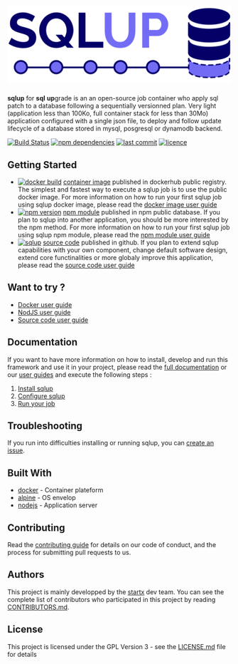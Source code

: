# [![sqlup](https://raw.githubusercontent.com/startxfr/sqlup/master/docs/assets/logo.svg?sanitize=true)](https://github.com/startxfr/sqlup)

**sqlup** for **sql** **up**grade is an an open-source job container who apply sql patch to a database following a sequentially versionned plan.
Very light (application less than 100Ko, full container stack for less than 30Mo) application configured with a single json file, to deploy and follow update lifecycle of a database stored in mysql, posgresql or dynamodb backend.

[![Build Status](https://travis-ci.org/startxfr/sqlup.svg?branch=master)](https://travis-ci.org/startxfr/sqlup) [![npm dependencies](https://david-dm.org/startxfr/sqlup.svg)](https://www.npmjs.com/package/sqlup) [![last commit](https://img.shields.io/github/last-commit/startxfr/sqlup.svg)](https://github.com/startxfr/sqlup) [![licence](https://img.shields.io/github/license/startxfr/sqlup.svg)](https://github.com/startxfr/sqlup) 

## Getting Started

- [![docker build](https://img.shields.io/docker/build/startx/sqlup.svg)](https://hub.docker.com/r/startx/sqlup/) [container image](https://hub.docker.com/r/startx/sqlup) published in dockerhub public registry. The simplest and fastest way to execute a sqlup job is to use the public docker image. For more information on how to run your first sqlup job using sqlup docker image, please read the [docker image user guide](https://github.com/startxfr/sqlup/tree/master/docs/guides/USE_docker.md)
- [![npm version](https://badge.fury.io/js/sqlup.svg)](https://www.npmjs.com/package/sqlup) [npm module](https://www.npmjs.com/package/sqlup) published in npm public database. If you plan to sqlup into another application, you should be more interested by the npm method. For more information on how to run your first sqlup job using sqlup npm module, please read the [npm module user guide](https://github.com/startxfr/sqlup/tree/master/docs/guides/USE_npm.md)
- [![sqlup](https://img.shields.io/badge/latest-v0.1.9-blue.svg)](https://github.com/startxfr/sqlup) [source code](https://github.com/startxfr/sqlup/tree/dev) published in github. If you plan to extend sqlup capabilities with your own component, change default software design, extend core functinalities or more globaly improve this application, please read the [source code user guide](https://github.com/startxfr/sqlup/tree/master/docs/guides/USE_source.md)

## Want to try ?

- [Docker user guide](https://github.com/startxfr/sqlup/tree/master/docs/guides/USE_docker.md)
- [NodJS user guide](https://github.com/startxfr/sqlup/tree/master/docs/guides/USE_npm.md)
- [Source code user guide](https://github.com/startxfr/sqlup/tree/master/docs/guides/USE_source.md)

## Documentation

If you want to have more information on how to install, develop and run this framework and use it in your project, please read the [full documentation](https://github.com/startxfr/sqlup/tree/master/docs/README.md) or our [user guides](https://github.com/startxfr/sqlup/tree/master/docs/guides/README.md) and execute the following steps :
1. [Install sqlup](https://github.com/startxfr/sqlup/tree/master/docs/guides/1.Install.md)
2. [Configure sqlup](https://github.com/startxfr/sqlup/tree/master/docs/guides/2.Configure.md)
3. [Run your job](https://github.com/startxfr/sqlup/tree/master/docs/guides/3.Run.md)

## Troubleshooting

If you run into difficulties installing or running sqlup, you can [create an issue](https://github.com/startxfr/sqlup/issues/new).

## Built With

* [docker](https://www.docker.com/) - Container plateform
* [alpine](https://alpinelinux.org/) - OS envelop
* [nodejs](https://nodejs.org) - Application server

## Contributing

Read the [contributing guide](https://github.com/startxfr/sqlup/tree/master/docs/guides/5.Contribute.md) for details on our code of conduct, and the process for submitting pull requests to us.

## Authors

This project is mainly developped by the [startx](https://www.startx.fr) dev team. You can see the complete list of contributors who participated in this project by reading [CONTRIBUTORS.md](https://github.com/startxfr/sqlup/tree/master/docs/CONTRIBUTORS.md).

## License

This project is licensed under the GPL Version 3 - see the [LICENSE.md](https://github.com/startxfr/sqlup/tree/master/docs/LICENSE.md) file for details
